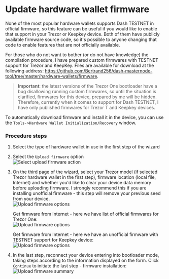 
# Update hardware wallet firmware
None of the most popular hardware wallets supports Dash TESTNET in official firmware, so this feature can be useful if you would like to enable that support in your Trezor or Keepkey device. Both of them have publicly available firmware source code, so it's possible to anyone changing that code to enable features that are not officially available. 

For those who do not want to bother (or do not have knowledge) the compilation procedure, I have prepared custom firmwares with TESTNET support for Trezor and KeepKey. Files are available for download at the following address: https://github.com/Bertrand256/dash-masternode-tool/tree/master/hardware-wallets/firmware.

> **Important**: the latest versions of the Trezor One bootloader have a bug disallowing running custom firmwares, so until the situation is clarified, firmwares for this device, prepared by me will be hidden. Therefore, currently when it comes to support for Dash TESTNET, I have only published firmwares for Trezor T and Keepkey devices.

To automatically download firmware and install it in the device, you can use the `Tools->Hardware Wallet Initialization/Recovery` window.

### Procedure steps

1. Select the type of hardware wallet in use in the first step of the wizard

2. Select the `Upload firmware` option  
  ![Select upload firmware action](img/hwri/rec-upload-firmware.png)

3. On the third page of the wizard, select your Trezor model (if selected Trezor hardware wallet in the first step), firmware location (local file, Internet) and whether you'd like to clear your device data memory before uploading firmware. I strongly recommend this if you are installing unofficial firmware - this step will remove your previous seed from your device.  
  ![Upload firmware options](img/hwri/rec-firmware-source-1.png)  

    Get firmware from Internet - here we have list of official firmwares for Trezor One:  
    ![Upload firmware options](img/hwri/rec-firmware-source-2.png)  

    Get firmware from Internet - here we have an unofficial firmware with TESTNET support for Keepkey device:  
    ![Upload firmware options](img/hwri/rec-firmware-source-3.png)

4. In the last step, reconnect your device entering into bootloader mode, taking steps according to the information displayed on the form. Click `Continue` to initiate the last step - firmware installation:  
  ![Upload firmware summary](img/hwri/rec-firmware-summary.png)
